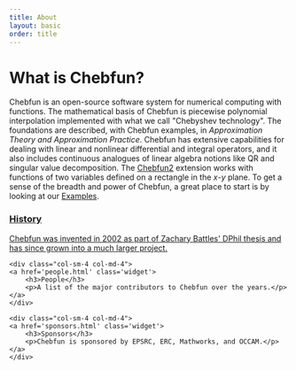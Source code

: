 ```yaml
---
title: About
layout: basic
order: title
---
```


What is Chebfun?
====

Chebfun is an open-source software system for numerical computing with
functions. The mathematical basis of Chebfun is piecewise polynomial
interpolation implemented with what we call "Chebyshev technology". The
foundations are described, with Chebfun examples, in _Approximation Theory and
Approximation Practice_. Chebfun has extensive capabilities for dealing with
linear and nonlinear differential and integral operators, and it also includes
continuous analogues of linear algebra notions like QR and singular value
decomposition. The [Chebfun2](../docs/guide/guide11.html) extension works with
functions of two variables defined on a rectangle in the $x$-$y$ plane. To get
a sense of the breadth and power of Chebfun, a great place to start is by
looking at our [Examples](../examples).

<div class="row">
    <div class="col-sm-4 col-md-4">
    <a href='history.html' class='widget'>
        <h3>History</h3>
        <p>Chebfun was invented in 2002 as part of Zachary Battles' DPhil thesis
        and has since grown into a much larger project.</p>
    </a>
    </div>

    <div class="col-sm-4 col-md-4">
    <a href='people.html' class='widget'>
        <h3>People</h3>
        <p>A list of the major contributors to Chebfun over the years.</p>
    </a>
    </div>

    <div class="col-sm-4 col-md-4">
    <a href='sponsors.html' class='widget'>
        <h3>Sponsors</h3>
        <p>Chebfun is sponsored by EPSRC, ERC, Mathworks, and OCCAM.</p>
    </a>
    </div>
</div>
